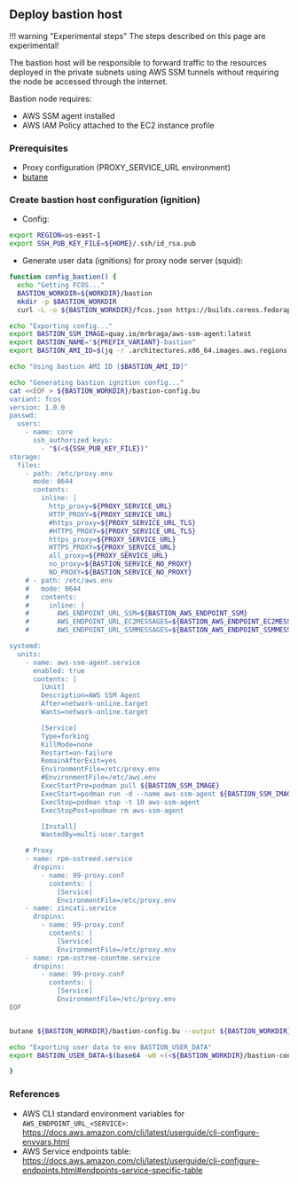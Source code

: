 ## Deploy bastion host

!!! warning "Experimental steps"
    The steps described on this page are experimental!

The bastion host will be responsible to forward traffic to the resources deployed in the private subnets using AWS SSM tunnels without requiring the node be accessed through the internet.

Bastion node requires:

- AWS SSM agent installed
- AWS IAM Policy attached to the EC2 instance profile

### Prerequisites

- Proxy configuration (PROXY_SERVICE_URL environment)
- [butane](https://coreos.github.io/butane/specs/)

### Create bastion host configuration (ignition)

- Config:

```sh
export REGION=us-east-1
export SSH_PUB_KEY_FILE=${HOME}/.ssh/id_rsa.pub
```

- Generate user data (ignitions) for proxy node server (squid):

```sh
function config_bastion() {
  echo "Getting FCOS..."
  BASTION_WORKDIR=${WORKDIR}/bastion
  mkdir -p $BASTION_WORKDIR
  curl -L -o ${BASTION_WORKDIR}/fcos.json https://builds.coreos.fedoraproject.org/streams/stable.json

echo "Exporting config..."
export BASTION_SSM_IMAGE=quay.io/mrbraga/aws-ssm-agent:latest
export BASTION_NAME="${PREFIX_VARIANT}-bastion"
export BASTION_AMI_ID=$(jq -r .architectures.x86_64.images.aws.regions[\"${AWS_REGION}\"].image < ${BASTION_WORKDIR}/fcos.json)

echo "Using bastion AMI ID [$BASTION_AMI_ID]"

echo "Generating bastion ignition config..."
cat <<EOF > ${BASTION_WORKDIR}/bastion-config.bu
variant: fcos
version: 1.0.0
passwd:
  users:
    - name: core
      ssh_authorized_keys:
        - "$(<${SSH_PUB_KEY_FILE})"
storage:
  files:
    - path: /etc/proxy.env
      mode: 0644
      contents:
        inline: |
          http_proxy=${PROXY_SERVICE_URL}
          HTTP_PROXY=${PROXY_SERVICE_URL}
          #https_proxy=${PROXY_SERVICE_URL_TLS}
          #HTTPS_PROXY=${PROXY_SERVICE_URL_TLS}
          https_proxy=${PROXY_SERVICE_URL}
          HTTPS_PROXY=${PROXY_SERVICE_URL}
          all_proxy=${PROXY_SERVICE_URL}
          no_proxy=${BASTION_SERVICE_NO_PROXY}
          NO_PROXY=${BASTION_SERVICE_NO_PROXY}
    # - path: /etc/aws.env
    #   mode: 0644
    #   contents:
    #     inline: |
    #       AWS_ENDPOINT_URL_SSM=${BASTION_AWS_ENDPOINT_SSM}
    #       AWS_ENDPOINT_URL_EC2MESSAGES=${BASTION_AWS_ENDPOINT_EC2MESSAGES}
    #       AWS_ENDPOINT_URL_SSMMESSAGES=${BASTION_AWS_ENDPOINT_SSMMESSAGES}

systemd:
  units:
    - name: aws-ssm-agent.service
      enabled: true
      contents: |
        [Unit]
        Description=AWS SSM Agent
        After=network-online.target
        Wants=network-online.target

        [Service]
        Type=forking
        KillMode=none
        Restart=on-failure
        RemainAfterExit=yes
        EnvironmentFile=/etc/proxy.env
        #EnvironmentFile=/etc/aws.env
        ExecStartPre=podman pull ${BASTION_SSM_IMAGE}
        ExecStart=podman run -d --name aws-ssm-agent ${BASTION_SSM_IMAGE}
        ExecStop=podman stop -t 10 aws-ssm-agent
        ExecStopPost=podman rm aws-ssm-agent

        [Install]
        WantedBy=multi-user.target

    # Proxy
    - name: rpm-ostreed.service
      dropins:
        - name: 99-proxy.conf
          contents: |
            [Service]
            EnvironmentFile=/etc/proxy.env
    - name: zincati.service
      dropins:
        - name: 99-proxy.conf
          contents: |
            [Service]
            EnvironmentFile=/etc/proxy.env
    - name: rpm-ostree-countme.service
      dropins:
        - name: 99-proxy.conf
          contents: |
            [Service]
            EnvironmentFile=/etc/proxy.env
EOF


butane ${BASTION_WORKDIR}/bastion-config.bu --output ${BASTION_WORKDIR}/bastion-config.json

echo "Exporting user data to env BASTION_USER_DATA"
export BASTION_USER_DATA=$(base64 -w0 <(<${BASTION_WORKDIR}/bastion-config.json))

}
```

### References

- AWS CLI standard environment variables for `AWS_ENDPOINT_URL_<SERVICE>`: https://docs.aws.amazon.com/cli/latest/userguide/cli-configure-envvars.html
- AWS Service endpoints table: https://docs.aws.amazon.com/cli/latest/userguide/cli-configure-endpoints.html#endpoints-service-specific-table

